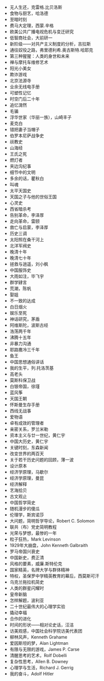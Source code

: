 - 无人生还，克雷格.比贝洛斯
- 食物与厨艺，哈洛德
- 至暗时刻
- 费马大定理，西蒙.辛格
- 欧美公共广播电视危机与变迁研究
- 低智商社会，大前研一
- 新阶级——对共产主义制度的分析，吉拉斯
- 通往奴役之路，弗里德利希.奥古斯特.哈耶克
- 第三种猩猩：人类的身世和未来
- 禅与摩托车维修艺术
- 阳光小美女
- 欺诈游戏
- 北京法源寺
- 业余无线电手册
- 可塑性记忆
- 时空门后二十年
- 追忆潸然
- 毛骗
- 浮华世家（华丽一族），山崎丰子
- 麦克白
- 错把妻子当帽子
- 伯罗本尼萨战争史
- 祆教史
- 山海经
- 王氏之死
- 燃灯者
- 夹边沟纪事
- 细节中的文明
- 多余的话，瞿秋白
- 叫魂
- 太平天国史
- 天国之子与他的世俗王国
- 心灵史
- 西省暗杀考
- 告别革命，李泽厚
- 走向革命，雷颐
- 救亡与启蒙，李泽厚
- 历史三调
- 太阳照在桑干河上
- 北洋军阀史
- 晚清十年
- 晚清七十年
- 拯救与逍遥，刘小枫
- 中国服饰史
- 大雨如注，毕飞宇
- 群学肄言
- 荒潮，陈帆
- 娶姐
- 不一致的达成
- 白日烟火
- 娱乐至死
- 神话研究，茅盾
- 阿维斯陀，波斯古经
- 浩荡两千年
- 沸腾十五年
- 非暴力沟通 
- 耶路撒冷三千年
- 鱼王
- 中国思想通俗讲话
- 我的生平，列.托洛茨基
- 高老头
- 莫斯科保卫战
- 白银帝国，徐瑾
- 蓝风筝
- 天国王朝
- 怀斯曼生存手册
- 西线无战事
- 爱物语
- 卓有成效的管理者
- 亲密关系，罗兰米勒
- 资本主义与廿一世纪，黄仁宇
- 中国大历史，黄仁宇
- 关键时刻，东森新闻
- 改变世界的两百天
- 关于若干历史问题的回顾，薄一波
- 设计原本
- 经济学原理，马歇尔
- 经济学原理，曼昆
- 经济解释
- 艺海拾贝
- 古文观止
- 中国哲学简史
- 随机漫步的傻瓜
- 伦理学，斯宾诺莎
- 大问题，简明哲学导论，Robert C. Solomon
- 联共（布）党史简明教程
- 光荣与梦想，最惨的一年
- 粒子狂热，Mark Levinson
- 1929年大崩盘，John Kenneth Galbraith
- 罗马帝国兴衰史
- 中国新史，费正清
- 风格的要素，威廉.斯特伦克
- 国家精英，名牌大学与群体精神
- 特权，圣保罗中学精英教育的幕后，西莫斯可汗
- 乌克兰拖拉机简史
- 人类的群星闪耀时
- 皇帝新脑
- 怎样解题，波利亚
- 二十世纪最伟大的心理学实验
- 撬动幸福
- 合作的进化
- 时间的形状——相对论史话，汪洁
- 访美观感，中国社会科学院访美代表团
- 柳林风声，Kenneth Grahame
- 爱因斯坦的梦，Alan Lightman
- 有限与无限的游戏，James P. Carse
- 清醒思考的艺术，Rolf Dobelli
- 复杂性思考，Allen B. Downey
- 心理学与生活，Richard J. Gerrig
- 我的奋斗，Adolf Hitler
